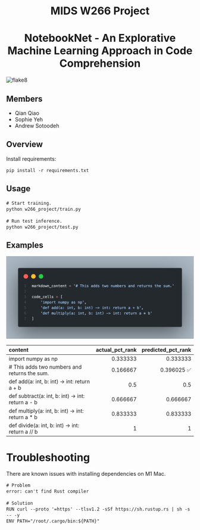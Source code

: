 <h1 align="center">
 MIDS W266 Project
</h1>

<h1 align="center">
NotebookNet - An Explorative Machine Learning Approach in Code Comprehension
</h1>

![flake8](https://github.com/sotoodaa-ucb/ucb_mids_w266_project/actions/workflows/flake8.yml/badge.svg)

## Members
- Qian Qiao
- Sophie Yeh
- Andrew Sotoodeh

## Overview
Install requirements:
```
pip install -r requirements.txt
```



## Usage
```
# Start training.
python w266_project/train.py

# Run test inference.
python w266_project/test.py
```


## Examples

![test](./res/example_1.png)

| content                                           |   actual_pct_rank |   predicted_pct_rank |
|:--------------------------------------------------|------------------:|---------------------:|
| import numpy as np                                |          0.333333 |             0.333333 |
| # This adds two numbers and returns the sum.      |          0.166667 |             0.396025  ✅|
| def add(a: int, b: int) -> int: return a + b      |          0.5      |             0.5      |
| def subtract(a: int, b: int) -> int: return a - b |          0.666667 |             0.666667 |
| def multiply(a: int, b: int) -> int: return a * b |          0.833333 |             0.833333 |
| def divide(a: int, b: int) -> int: return a // b  |          1        |             1        |




# Troubleshooting
There are known issues with installing dependencies on M1 Mac.
```
# Problem
error: can't find Rust compiler

# Solution
RUN curl --proto '=https' --tlsv1.2 -sSf https://sh.rustup.rs | sh -s -- -y
ENV PATH="/root/.cargo/bin:${PATH}"
```